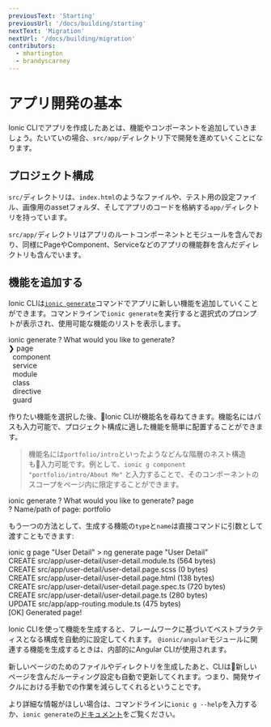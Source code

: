 ```yaml
---
previousText: 'Starting'
previousUrl: '/docs/building/starting'
nextText: 'Migration'
nextUrl: '/docs/building/migration'
contributors:
  - mhartington
  - brandyscarney
---
```


# アプリ開発の基本

Ionic CLIでアプリを作成したあとは、機能やコンポーネントを追加していきましょう。たいていの場合、`src/app/`ディレクトリ下で開発を進めていくことになります。

## プロジェクト構成

<file-tree>
    <file-tree-directory name="src">
        <file-tree-directory name="app" collapsed></file-tree-directory>
        <file-tree-directory name="assets" collapsed></file-tree-directory>
        <file-tree-directory name="environments" collapsed></file-tree-directory>
        <file-tree-directory name="theme" collapsed></file-tree-directory>
        <file-tree-file name="global.scss"></file-tree-file>
        <file-tree-file name="index.html"></file-tree-file>
        <file-tree-file name="karma.conf.js"></file-tree-file>
        <file-tree-file name="main.ts"></file-tree-file>
        <file-tree-file name="polyfills.ts"></file-tree-file>
        <file-tree-file name="test.ts"></file-tree-file>
        <file-tree-file name="tsconfig.app.json"></file-tree-file>
        <file-tree-file name="tsconfig.spec.json"></file-tree-file>
    </file-tree-directory>
</file-tree>

`src/`ディレクトリは、`index.html`のようなファイルや、テスト用の設定ファイル、画像用のassetフォルダ、そしてアプリのコードを格納する`app/`ディレクトリを持っています。

<file-tree>
    <file-tree-directory name="src">
        <file-tree-directory name="app">
            <file-tree-file name="app-routing.module.ts"></file-tree-file>
            <file-tree-file name="app.component.html"></file-tree-file>
            <file-tree-file name="app.component.spec.ts"></file-tree-file>
            <file-tree-file name="app.component.ts"></file-tree-file>
            <file-tree-file name="app.module.ts"></file-tree-file>
        </file-tree-directory>
    </file-tree-directory>
</file-tree>

`src/app/`ディレクトリはアプリのルートコンポーネントとモジュールを含んでおり、同様にPageやComponent、Serviceなどのアプリの機能群を含んだディレクトリも含んでいます。

## 機能を追加する

Ionic CLIは[`ionic generate`](/docs/cli/generate)コマンドでアプリに新しい機能を追加していくことができます。コマンドラインで`ionic generate`を実行すると選択式のプロンプトが表示され、使用可能な機能のリストを表示します。

<command-line>
    <command-prompt>ionic generate</command-prompt>
    <command-output>
        <span class="green">?</span> <span class="bold">What would you like to generate?</span>
        <br />
        <span class="cyan bold">❯ page</span>
        <br />
        &nbsp;&nbsp;component
        <br />
        &nbsp;&nbsp;service
        <br />
        &nbsp;&nbsp;module
        <br />
        &nbsp;&nbsp;class
        <br />
        &nbsp;&nbsp;directive
        <br />
        &nbsp;&nbsp;guard
    </command-output>
</command-line>

作りたい機能を選択した後、Ionic CLIが機能名を尋ねてきます。機能名にはパスも入力可能で、プロジェクト構成に適した機能を簡単に配置することができます。

> 機能名には`portfolio/intro`といったようなどんな階層のネスト構造も入力可能です。例として、`ionic g component "portfolio/intro/About Me"` と入力することで、そのコンポーネントのスコープをページ内に限定することができます。

<command-line>
    <command-prompt>ionic generate</command-prompt>
    <command-output>
        <span class="green">?</span> <span class="bold">What would you like to generate? <span class="cyan">page</span></span>
        <br />
        <span class="green">?</span> <span class="bold">Name/path of <span class="green">page</span>:</span> portfolio
    </command-output>
    <command-cursor blink></command-cursor>
</command-line>

もう一つの方法として、生成する機能の`type`と`name`は直接コマンドに引数として渡すこともできます:

<command-line>
    <command-prompt>ionic g page "User Detail"</command-prompt>
    <command-output>
        &gt; <span class="green">ng generate page "User Detail"</span>
        <br />
        <span class="green">CREATE</span> src/app/user-detail/user-detail.module.ts (564 bytes)
        <br />
        <span class="green">CREATE</span> src/app/user-detail/user-detail.page.scss (0 bytes)
        <br />
        <span class="green">CREATE</span> src/app/user-detail/user-detail.page.html (138 bytes)
        <br />
        <span class="green">CREATE</span> src/app/user-detail/user-detail.page.spec.ts (720 bytes)
        <br />
        <span class="green">CREATE</span> src/app/user-detail/user-detail.page.ts (280 bytes)
        <br />
        <span class="bold">UPDATE</span> src/app/app-routing.module.ts (475 bytes)
        <br />
        [<span class="green bold">OK</span>] Generated page!
    </command-output>
</command-line>

Ionic CLIを使って機能を生成すると、フレームワークに基づいてベストプラクティスとなる構成を自動的に設定してくれます。 `@ionic/angular`モジュールに関連する機能を生成するときは、内部的にAngular CLIが使用されます。

新しいページのためのファイルやディレクトリを生成したあと、CLIは新しいページを含んだルーティング設定も自動で更新してくれます。つまり、開発サイクルにおける手動での作業を減らしてくれるということです。

より詳細な情報がほしい場合は、コマンドラインに`ionic g --help`を入力するか、`ionic generate`の[ドキュメント](/docs/cli/generate)をご覧ください。
